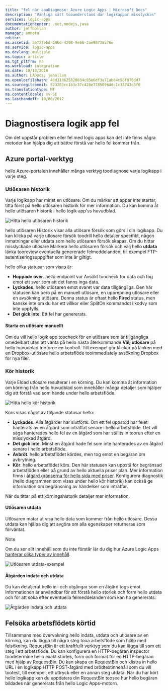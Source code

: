 ```yaml
---
title: "fel när aaaDiagnose: Azure Logic Apps | Microsoft Docs"
description: "Vanliga sätt toounderstand där logikappar misslyckas"
services: logic-apps
documentationcenter: .net,nodejs,java
author: jeffhollan
manager: anneta
editor: 
ms.assetid: a6727ebd-39bd-4298-9e68-2ae98738576e
ms.service: logic-apps
ms.devlang: multiple
ms.topic: article
ms.tgt_pltfrm: na
ms.workload: integration
ms.date: 10/18/2016
ms.author: LADocs; jehollan
ms.openlocfilehash: 46d318625820034c95e6df3a71ab84c58f076dd7
ms.sourcegitcommit: 523283cc1b3c37c428e77850964dc1c33742c5f0
ms.translationtype: MT
ms.contentlocale: sv-SE
ms.lasthandoff: 10/06/2017
---
```

# <a name="diagnose-logic-app-failures"></a>Diagnostisera logik app fel
Om det uppstår problem eller fel med logic apps kan det inte finns några metoder kan hjälpa dig att bättre förstå var hello fel kommer från.  

## <a name="azure-portal-tools"></a>Azure portal-verktyg
hello Azure-portalen innehåller många verktyg toodiagnose varje logikapp i varje steg.

### <a name="trigger-history"></a>Utlösaren historik

Varje logikapp har minst en utlösare. Om du märker att appar inte startar, titta först på hello utlösaren historik för mer information. Du kan komma åt hello utlösaren historik i hello logik app'ss huvudblad.

![Hitta hello utlösaren historik][1]

hello utlösaren Historik visar alla utlösare försök som görs i din logikapp. Du kan klicka på varje utlösare försök toodrill hello detaljer specifikt, någon inmatningar eller utdata som hello utlösaren försök skapas. Om du hittar misslyckade utlösare Markera hello utlösaren försök och välj hello **utdata** länka tooreview eventuella genererade felmeddelanden, till exempel FTP-autentiseringsuppgifter som inte är giltigt.

hello olika statusar som visas är:

* **Hoppade över**. hello endpoint var Avsökt toocheck för data och tog emot ett svar som att det fanns inga data.
* **Lyckades**. hello utlösaren emot svaret var data tillgängliga. Den här statusen kan bero på en manuell utlösare, en upprepning utlösare eller en avsökning utlösare. Denna status är oftast hello **Fired** status, men kanske inte om du har ett villkor eller SplitOn kommandot i kodvy som inte uppfylls.
* **Det gick inte**. Ett fel har genererats.

#### <a name="start-a-trigger-manually"></a>Starta en utlösare manuellt

Om du vill hello logik app toocheck för en utlösare som är tillgängliga omedelbart utan att vänta på hello nästa återkommande **Välj utlösare** på hello huvudblad tooforce en kontroll. Till exempel gör klickar på länken med en Dropbox-utlösare hello arbetsflöde tooimmediately avsökning Dropbox för nya filer.

### <a name="run-history"></a>Kör historik

Varje Eldad utlösare resulterar i en körning. Du kan komma åt information om körning från hello huvudblad som innehåller många detaljer som hjälper dig att förstå vad som hände under hello arbetsflöde.

![Hitta hello kör historik][2]

Körs visas något av följande statusar hello:

* **Lyckades**. Alla åtgärder har slutförts. Om ett fel uppstod har felet hanterats av en åtgärd som inträffat senare i hello arbetsflöde. Det vill säga hanterades hello fel av en åtgärd som har ställts in toorun efter en misslyckad åtgärd.
* **Det gick inte**. Minst en åtgärd hade fel som inte hanterades av en åtgärd senare i hello arbetsflöde.
* **Avbröt**. hello arbetsflödet kördes, men tog emot en begäran om avbrytning.
* **Kör**. hello arbetsflödet körs. Den här statusen kan uppstå för begränsad arbetsflöden eller på grund av hello aktuella priser plan. Mer information finns i [åtgärd gränserna för hello sida med priser](https://azure.microsoft.com/pricing/details/app-service/plans/). Konfigurera diagnostik (hello diagrammen som visas under hello kör historik) kan också ge information om begränsning av händelser som inträffar.

När du tittar på ett körningshistorik detaljer mer information.  

#### <a name="trigger-outputs"></a>Utlösaren utdata

Utlösaren matar ut visa hello data som kommer från hello utlösare. Dessa utdata kan hjälpa dig att avgöra om alla egenskaper returneras som förväntat.

> [!NOTE]
> Om du ser allt innehåll som du inte förstår lär du dig hur Azure Logic Apps [hanterar olika typer av innehåll](../logic-apps/logic-apps-content-type.md).
> 

![Utlösaren utdata-exempel][3]

#### <a name="action-inputs-and-outputs"></a>Åtgärden indata och utdata

Du kan detaljerat hello in- och utgångar som en åtgärd togs emot. Informationen är användbar för att förstå hello storlek och form hello utdata och för att söka efter eventuella felmeddelanden som kan ha genererats.

![Åtgärden indata och utdata][4]

## <a name="debug-workflow-runtime"></a>Felsöka arbetsflödets körtid

Tillsammans med övervakning hello indata, utdata och utlösare av en körning, kan du lägga till några steg tooa arbetsflöde som hjälp med felsökning. 
[RequestBin](http://requestb.in) är ett kraftfullt verktyg som du kan lägga till som ett steg i ett arbetsflöde. Du kan konfigurera en HTTP-begäran inspector toodetermine hello exakt storlek, form och format för en HTTP-begäran med hjälp av RequestBin. Du kan skapa en RequestBin och klistra in hello URL i en logikapp HTTP POST-åtgärd med brödtextinnehåll som du vill tootest, till exempel, ett uttryck eller en annan steg utdata. När du har kört hello logikapp kan du uppdatera din RequestBin toosee hur hello begäran bildades när genererats från hello Logic Apps-motorn.

<!-- image references -->
[1]: ./media/logic-apps-diagnosing-failures/triggerhistory.png
[2]: ./media/logic-apps-diagnosing-failures/runhistory.png
[3]: ./media/logic-apps-diagnosing-failures/triggeroutputslink.png
[4]: ./media/logic-apps-diagnosing-failures/actionoutputs.png
